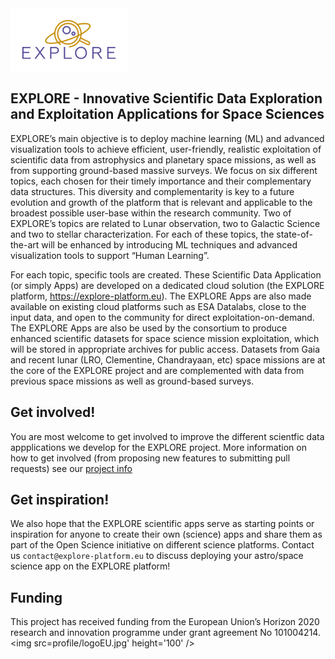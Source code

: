 <img src='profile/Explore_Logo_Box_Standard.png' height='100' />

## EXPLORE - Innovative Scientific Data Exploration and Exploitation Applications for Space Sciences

EXPLORE’s main objective is to deploy machine learning (ML) and advanced visualization tools to achieve efficient, user-friendly, realistic exploitation of scientific data from astrophysics and planetary space missions, as well as from supporting ground-based massive surveys. We focus on six different topics, each chosen for their timely importance and their complementary data structures. This diversity and complementarity is key to a future evolution and growth of the platform that is relevant and applicable to the broadest possible user-base within the research community. Two of EXPLORE’s topics are related to Lunar observation, two to Galactic Science and two to stellar characterization. For each of these topics, the state-of-the-art will be enhanced by introducing ML techniques and advanced visualization tools to support “Human Learning”. 

For each topic, specific tools are created. These Scientific Data Application (or simply Apps) are developed on a dedicated cloud solution (the EXPLORE platform, https://explore-platform.eu). The EXPLORE Apps are also made available on existing cloud platforms such as ESA Datalabs, close to the input data, and open to the community for direct exploitation-on-demand. The EXPLORE Apps are also be used by the consortium to produce enhanced scientific datasets for space science mission exploitation, which will be stored in appropriate archives for public access. Datasets from Gaia and recent lunar (LRO, Clementine, Chandrayaan, etc) space missions are at the core of the EXPLORE project and are complemented with data from previous space missions as well as ground-based surveys.

## Get involved!

You are most welcome to get involved to improve the different scientfic data appplications we develop for the EXPLORE project. 
More information on how to get involved (from proposing new features to submitting pull requests) see our [project info](https://github.com/explore-platform/explore)

## Get inspiration!

We also hope that the EXPLORE scientific apps serve as starting points or inspiration for anyone to create their own (science) apps and share them as part of the Open Science initiative on different science platforms. Contact us `contact@explore-platform.eu` to discuss deploying your astro/space science app on the EXPLORE platform!

## Funding

This project has received funding from the European Union’s Horizon 2020 research and innovation programme under grant agreement No 101004214.  
<img src=profile/logoEU.jpg' height='100' />  
